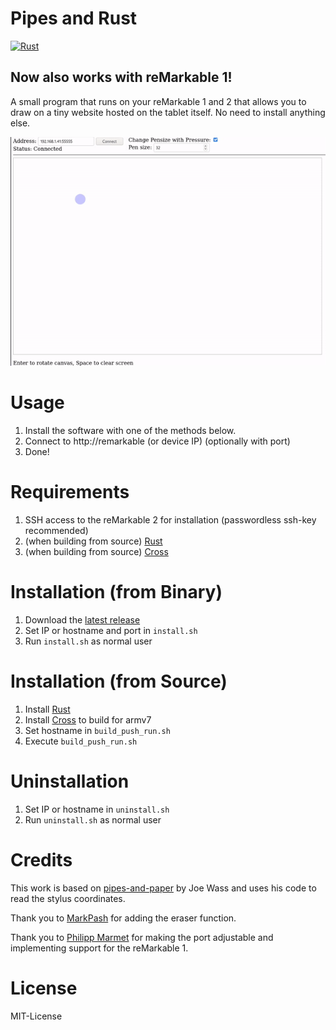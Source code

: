 # Pipes and Rust
[![Rust](https://github.com/AnyTimeTraveler/pipes-and-rust/actions/workflows/rust.yml/badge.svg?branch=master)](https://github.com/AnyTimeTraveler/pipes-and-rust/actions/workflows/rust.yml)

## Now also works with reMarkable 1!

A small program that runs on your reMarkable 1 and 2 that allows you to draw on a tiny website hosted on the tablet itself.
No need to install anything else.

![Demo](images/demo.gif)

# Usage

1. Install the software with one of the methods below.
2. Connect to http://remarkable (or device IP) (optionally with port)
3. Done!

# Requirements

1. SSH access to the reMarkable 2 for installation (passwordless ssh-key recommended)
2. (when building from source) [Rust](https://rustup.rs/)
3. (when building from source) [Cross](https://github.com/rust-embedded/cross)

# Installation (from Binary)

1. Download the [latest release](https://github.com/AnyTimeTraveler/pipes-and-rust/releases)
2. Set IP or hostname and port in `install.sh`
3. Run `install.sh` as normal user

# Installation (from Source)

1. Install [Rust](https://rustup.rs/)
2. Install [Cross](https://github.com/rust-embedded/cross) to build for armv7
3. Set hostname in `build_push_run.sh`
4. Execute `build_push_run.sh`

# Uninstallation

1. Set IP or hostname in `uninstall.sh`
2. Run `uninstall.sh` as normal user


# Credits

This work is based on [pipes-and-paper](https://gitlab.com/afandian/pipes-and-paper) by Joe Wass and uses his code to read the stylus coordinates.

Thank you to [MarkPash](https://github.com/MarkPash) for adding the eraser function.

Thank you to [Philipp Marmet](https://github.com/fujexo) for making the port adjustable and implementing support for the reMarkable 1.

# License

MIT-License
